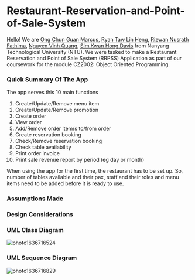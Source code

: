 # Restaurant-Reservation-and-Point-of-Sale-System

Hello! We are [Ong Chun Guan Marcus](https://github.com/MarcusOCG), [Ryan Taw Lin Heng](https://github.com/Ryancodeshard), [Rizwan Nusrath Fathima](https://github.com/fath3725), [Nguyen Vinh Quang](https://github.com/quangnd123), [Sim Kwan Hong Davis](https://github.com/DavisSim) from Nanyang Technological University (NTU). We were tasked to make a Restaurant Reservation and Point of Sale System (RRPSS) Application as part of our coursework for the module CZ2002: Object Oriented Programming.

### Quick Summary Of The App
The app serves this 10 main functions
  1. Create/Update/Remove menu item
  2. Create/Update/Remove promotion
  3. Create order
  4. View order
  5. Add/Remove order item/s to/from order
  6. Create reservation booking
  7. Check/Remove reservation booking
  8. Check table availability
  9. Print order invoice
  10. Print sale revenue report by period (eg day or month)

When using the app for the first time, the restaurant has to be set up. So, number of tables available and their pax, staff and their roles and menu items need to be added before it is ready to use.
### Assumptions Made
### Design Considerations
### UML Class Diagram
![photo1636716524](https://user-images.githubusercontent.com/74095679/142368880-4c367ef8-397d-4f76-a819-7812489eed98.jpeg)
### UML Sequence Diagram 
![photo1636716829](https://user-images.githubusercontent.com/74095679/142368915-c96d4524-7fd0-4c47-a839-4c3f0d22139f.jpeg)
